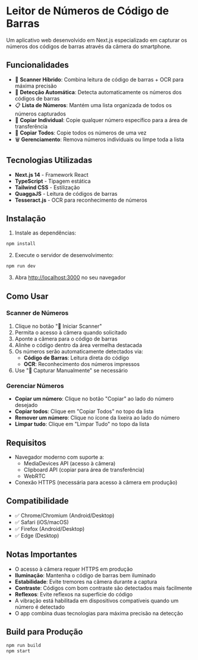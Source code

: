 # Leitor de Números de Código de Barras

Um aplicativo web desenvolvido em Next.js especializado em capturar os números dos códigos de barras através da câmera do smartphone.

## Funcionalidades

- 📱 **Scanner Híbrido**: Combina leitura de código de barras + OCR para máxima precisão
- 🔢 **Detecção Automática**: Detecta automaticamente os números dos códigos de barras
- 📋 **Lista de Números**: Mantém uma lista organizada de todos os números capturados
- 📄 **Copiar Individual**: Copie qualquer número específico para a área de transferência
- 📄 **Copiar Todos**: Copie todos os números de uma vez
- 🗑️ **Gerenciamento**: Remova números individuais ou limpe toda a lista

## Tecnologias Utilizadas

- **Next.js 14** - Framework React
- **TypeScript** - Tipagem estática
- **Tailwind CSS** - Estilização
- **QuaggaJS** - Leitura de códigos de barras
- **Tesseract.js** - OCR para reconhecimento de números

## Instalação

1. Instale as dependências:
```bash
npm install
```

2. Execute o servidor de desenvolvimento:
```bash
npm run dev
```

3. Abra [http://localhost:3000](http://localhost:3000) no seu navegador

## Como Usar

### Scanner de Números
1. Clique no botão "📱 Iniciar Scanner"
2. Permita o acesso à câmera quando solicitado
3. Aponte a câmera para o código de barras
4. Alinhe o código dentro da área vermelha destacada
5. Os números serão automaticamente detectados via:
   - **Código de Barras**: Leitura direta do código
   - **OCR**: Reconhecimento dos números impressos
6. Use "📸 Capturar Manualmente" se necessário

### Gerenciar Números
- **Copiar um número**: Clique no botão "Copiar" ao lado do número desejado
- **Copiar todos**: Clique em "Copiar Todos" no topo da lista
- **Remover um número**: Clique no ícone da lixeira ao lado do número
- **Limpar tudo**: Clique em "Limpar Tudo" no topo da lista

## Requisitos

- Navegador moderno com suporte a:
  - MediaDevices API (acesso à câmera)
  - Clipboard API (copiar para área de transferência)
  - WebRTC
- Conexão HTTPS (necessária para acesso à câmera em produção)

## Compatibilidade

- ✅ Chrome/Chromium (Android/Desktop)
- ✅ Safari (iOS/macOS)
- ✅ Firefox (Android/Desktop)
- ✅ Edge (Desktop)

## Notas Importantes

- O acesso à câmera requer HTTPS em produção
- **Iluminação**: Mantenha o código de barras bem iluminado
- **Estabilidade**: Evite tremores na câmera durante a captura
- **Contraste**: Códigos com bom contraste são detectados mais facilmente
- **Reflexos**: Evite reflexos na superfície do código
- A vibração está habilitada em dispositivos compatíveis quando um número é detectado
- O app combina duas tecnologias para máxima precisão na detecção

## Build para Produção

```bash
npm run build
npm start
```